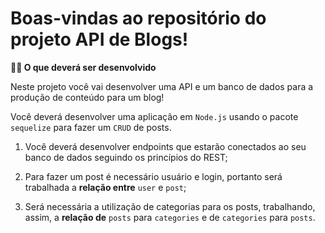 # Boas-vindas ao repositório do projeto API de Blogs!


  <summary><strong>👨‍💻 O que deverá ser desenvolvido</strong></summary>

  Neste projeto você vai desenvolver uma API e um banco de dados para a produção de conteúdo para um blog!

  Você deverá desenvolver uma aplicação em `Node.js` usando o pacote `sequelize` para fazer um `CRUD` de posts.

  1. Você deverá desenvolver endpoints que estarão conectados ao seu banco de dados seguindo os princípios do REST;

  2. Para fazer um post é necessário usuário e login, portanto será trabalhada a **relação entre** `user` e `post`;

  3. Será necessária a utilização de categorias para os posts, trabalhando, assim, a **relação de** `posts` para `categories` e de `categories` para `posts`.

<br />

